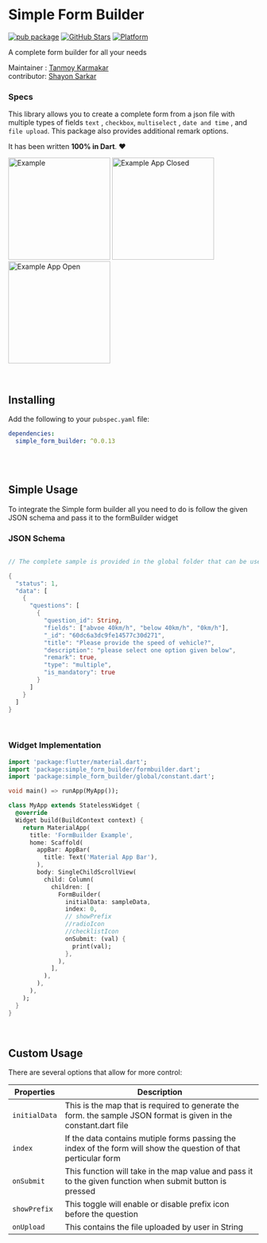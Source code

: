 # Simple Form Builder
[![pub package](https://img.shields.io/pub/v/simple_form_builder.svg)](https://pub.dev/packages/simple_form_builder)
[![GitHub Stars](https://img.shields.io/github/stars/tanmoy27112000/SimpleFormBuilder.svg?logo=github)](https://pub.dev/packages/simple_form_builder)
[![Platform](https://img.shields.io/badge/Platform-Android%20%7C%20IOS%20%7C%20Web-green)](https://img.shields.io/badge/Platform-Android%20%7C%20IOS%20%7C%20Web-green)

A complete form builder for all your needs 

Maintainer : [Tanmoy Karmakar](https://tanmoykarmakar.in)<br>
contributor: [Shayon Sarkar](https://github.com/shayongytworkz)<br>

### Specs
<!-- [![pub](https://img.shields.io/pub/v/flash.svg?style=flat)](https://pub.dev/packages/flash) -->


This library allows you to create a complete form from a json file with
multiple types of fields `text` , `checkbox`, `multiselect` , `date and time` , and `file upload`.
This package also provides additional remark options.

It has been written **100% in Dart**. ❤️

<p>
  <img width="205px" alt="Example" src="https://i.imgur.com/01MxxtD.png"/>
  <img width="205px" alt="Example App Closed" src="https://i.imgur.com/VuJ4ajm.png"/>
  <img width="205px" alt="Example App Open" src="https://i.imgur.com/BRnU1fH.png" />
</p>


<br>

## Installing
Add the following to your `pubspec.yaml` file:
```yaml
dependencies:
  simple_form_builder: ^0.0.13
```

<br>


<br>

## Simple Usage

To integrate the Simple form builder all you need to do is follow the given JSON schema and pass it to the formBuilder widget

### JSON Schema

```dart

// The complete sample is provided in the global folder that can be used as a reference

{
  "status": 1,
  "data": [
    {
      "questions": [
        {
          "question_id": String,
          "fields": ["abvoe 40km/h", "below 40km/h", "0km/h"],
          "_id": "60dc6a3dc9fe14577c30d271",
          "title": "Please provide the speed of vehicle?",
          "description": "please select one option given below",
          "remark": true,
          "type": "multiple",
          "is_mandatory": true
        }
      ]
    }
  ]
}
```
<br>

### Widget Implementation

```dart
import 'package:flutter/material.dart';
import 'package:simple_form_builder/formbuilder.dart';
import 'package:simple_form_builder/global/constant.dart';

void main() => runApp(MyApp());

class MyApp extends StatelessWidget {
  @override
  Widget build(BuildContext context) {
    return MaterialApp(
      title: 'FormBuilder Example',
      home: Scaffold(
        appBar: AppBar(
          title: Text('Material App Bar'),
        ),
        body: SingleChildScrollView(
          child: Column(
            children: [
              FormBuilder(
                initialData: sampleData,
                index: 0,
                // showPrefix
                //radioIcon
                //checklistIcon
                onSubmit: (val) {
                  print(val);
                },
              ),
            ],
          ),
        ),
      ),
    );
  }
}
```
<br>

## Custom Usage
There are several options that allow for more control:

|  Properties  |   Description   |
|--------------|-----------------|
| `initialData` | This is the map that is required to generate the form. the sample JSON format is given in the constant.dart file |
| `index` | If the data contains mutiple forms passing the index of the form will show the question of that perticular form |
| `onSubmit` | This function will take in the map value and pass it to the given function when submit button is pressed |
| `showPrefix` | This toggle will enable or disable prefix icon before the question |
| `onUpload` | This contains the file uploaded by user in String |

<br>